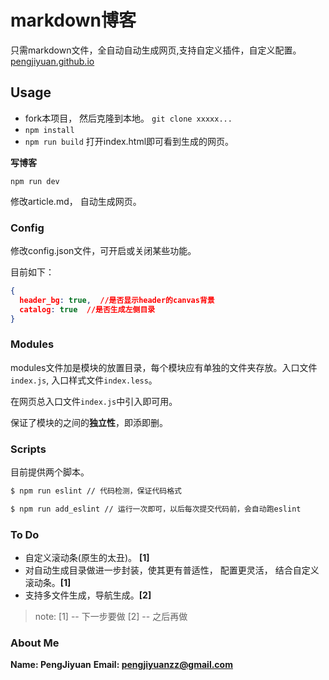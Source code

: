 # markdown博客
只需markdown文件，全自动自动生成网页,支持自定义插件，自定义配置。[pengjiyuan.github.io](http://pengjiyuan.github.io)
## Usage

* fork本项目， 然后克隆到本地。
`git clone xxxxx...`
* `npm install` 
* `npm run build`
打开index.html即可看到生成的网页。

**写博客**

`npm run dev`

修改article.md， 自动生成网页。

### Config

修改config.json文件，可开启或关闭某些功能。    

目前如下：    
```json
{
  header_bg: true,  //是否显示header的canvas背景
  catalog: true  //是否生成左侧目录
}
```

### Modules

modules文件加是模块的放置目录，每个模块应有单独的文件夹存放。入口文件`index.js`, 入口样式文件`index.less`。    

在网页总入口文件`index.js`中引入即可用。    

保证了模块的之间的**独立性**，即添即删。

### Scripts

目前提供两个脚本。
```bash
$ npm run eslint // 代码检测，保证代码格式

$ npm run add_eslint // 运行一次即可，以后每次提交代码前，会自动跑eslint
```

### To Do

* 自定义滚动条(原生的太丑)。  **[1]**
* 对自动生成目录做进一步封装，使其更有普适性， 配置更灵活， 结合自定义滚动条。**[1]**
* 支持多文件生成，导航生成。**[2]**

> note: 
  [1] -- 下一步要做
  [2] -- 之后再做

### About Me

**Name: PengJiyuan**
**Email: pengjiyuanzz@gmail.com**

